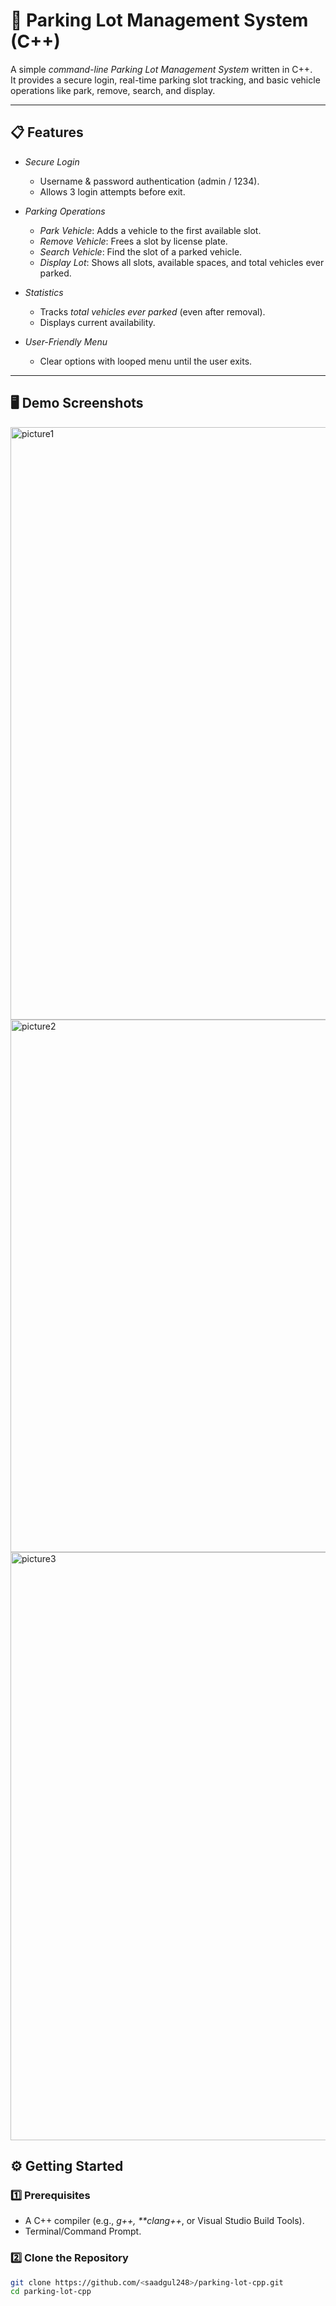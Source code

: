 # 🚗 Parking Lot Management System (C++)

A simple *command-line Parking Lot Management System* written in C++.  
It provides a secure login, real-time parking slot tracking, and basic vehicle operations like park, remove, search, and display.

---

## 📋 Features
- *Secure Login*  
  - Username & password authentication (admin / 1234).  
  - Allows 3 login attempts before exit.

- *Parking Operations*
  - *Park Vehicle*: Adds a vehicle to the first available slot.  
  - *Remove Vehicle*: Frees a slot by license plate.  
  - *Search Vehicle*: Find the slot of a parked vehicle.  
  - *Display Lot*: Shows all slots, available spaces, and total vehicles ever parked.

- *Statistics*  
  - Tracks *total vehicles ever parked* (even after removal).  
  - Displays current availability.

- *User-Friendly Menu*  
  - Clear options with looped menu until the user exits.

---

## 🖥 Demo Screenshots

<img width="525" height="948" alt="picture1" src="https://github.com/user-attachments/assets/a46466b5-47b4-4d93-a04e-74448d4d08df" />

<img width="520" height="852" alt="picture2" src="https://github.com/user-attachments/assets/ea481179-711a-4591-9507-ee3e3d42073f" />

<img width="681" height="941" alt="picture3" src="https://github.com/user-attachments/assets/f8c33de0-6c37-4723-83ee-0b3efb4a873a" />


## ⚙ Getting Started

### 1️⃣ Prerequisites
- A C++ compiler (e.g., *g++, **clang++*, or Visual Studio Build Tools).
- Terminal/Command Prompt.

### 2️⃣ Clone the Repository
```bash
git clone https://github.com/<saadgul248>/parking-lot-cpp.git
cd parking-lot-cpp
